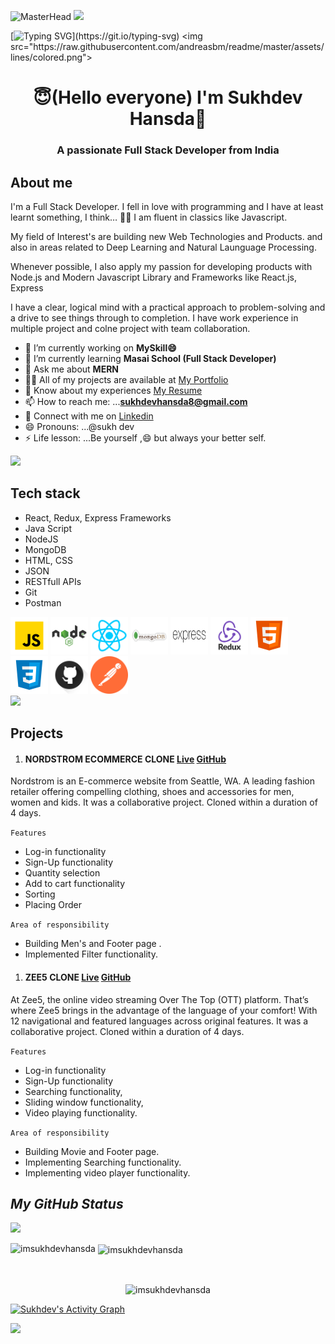                                                         
![MasterHead](https://img.freepik.com/premium-vector/developing-programming-coding-technologies-engineering-development-programmer-developer-create-code-laptop-screen-with-codes-developer-work-with-task-coding-software-using-pc_458444-1153.jpg?w=2000)
<img src="https://raw.githubusercontent.com/andreasbm/readme/master/assets/lines/colored.png">

[![Typing SVG](https://readme-typing-svg.herokuapp.com?font=Fira+Code&size=25&pause=1000&color=8230C6&width=435&lines=Hey!+It's+Sukhdev+Hansda!;Full+Stack+Web+Developer;)](https://git.io/typing-svg)
<img src="https://raw.githubusercontent.com/andreasbm/readme/master/assets/lines/colored.png">
<h1 align="center"> 😇(Hello everyone) I'm Sukhdev Hansda👋</h1>
<h3 align="center">A passionate Full Stack Developer from India</h3>

About me
---

I'm a Full Stack Developer. I fell in love with programming and I have at least learnt something, I think… 🤷‍♂️
I am fluent in classics like Javascript.

My field of Interest's are building new  Web Technologies and Products. and also in areas related to Deep Learning and Natural Launguage Processing.

Whenever possible, I also apply my passion for developing products with Node.js and Modern Javascript Library and Frameworks  like React.js, Express

I have a clear, logical mind with a practical approach to problem-solving and a drive to see things through to completion. I have work experience in multiple project and colne project with team collaboration.




                                          
- 🔭 I’m currently working on **MySkill😄**
- 🌱 I’m currently learning **Masai School (Full Stack Developer)**
- 💬 Ask me about **MERN**
- 👨‍💻 All of my projects are available at [My Portfolio](https://imsukhdevhansda.github.io/portfolio/)
-  📄 Know about my experiences [My Resume](https://drive.google.com/file/d/1w0Gc9pTrgpZwUssYLrTBu7AW3Mn1WLOl/view?usp=sharing)
- 📫 How to reach me: ...**sukhdevhansda8@gmail.com**
- 🔗 Connect with me on [Linkedin](https://www.linkedin.com/in/sukhdev-hansda/)
- 😄 Pronouns: ...@sukh dev
- ⚡ Life lesson: ...Be yourself ,😄 but always your better self.

<img src="https://raw.githubusercontent.com/andreasbm/readme/master/assets/lines/colored.png">

Tech stack
---
- React, Redux, Express Frameworks
- Java Script
- NodeJS
- MongoDB
- HTML, CSS
- JSON
- RESTfull APIs
- Git
- Postman

<div>
<img width="60px" height="60px" src="https://raw.githubusercontent.com/imsukhdevhansda/imsukhdevhansda/ac1c2af74d3ad54b542690b8596533b5112cca60/tech-stack-logos/js.svg"/>
<img width="60px" height="60px" src="https://github.com/imsukhdevhansda/imsukhdevhansda/blob/main/tech-stack-logos/nodejs1.png?raw=true"/>
<img width="60px" height="60px" src="https://github.com/imsukhdevhansda/imsukhdevhansda/blob/main/tech-stack-logos/react.png?raw=true"/>
<img width="60px" height="60px" src="https://github.com/imsukhdevhansda/imsukhdevhansda/blob/main/tech-stack-logos/mongoDB.png?raw=true"/>
<img width="60px" height="60px" src="https://github.com/imsukhdevhansda/imsukhdevhansda/blob/main/tech-stack-logos/express.png?raw=true"/>
<img width="60px" height="60px" src="https://github.com/imsukhdevhansda/imsukhdevhansda/blob/main/tech-stack-logos/redux.png?raw=true"/>
<img width="60px" height="60px" src="https://raw.githubusercontent.com/imsukhdevhansda/imsukhdevhansda/ac1c2af74d3ad54b542690b8596533b5112cca60/tech-stack-logos/html.svg"/>
<img width="60px" height="60px" src="https://raw.githubusercontent.com/imsukhdevhansda/imsukhdevhansda/ac1c2af74d3ad54b542690b8596533b5112cca60/tech-stack-logos/css.svg"/>
<img width="60px" height="60px" src="https://github.com/imsukhdevhansda/imsukhdevhansda/blob/main/tech-stack-logos/github.png?raw=true"/>
<img width="60px" height="60px" src="https://raw.githubusercontent.com/imsukhdevhansda/imsukhdevhansda/ac1c2af74d3ad54b542690b8596533b5112cca60/tech-stack-logos/postman.svg"/>
<!-- <img width="60px" height="60px" src=""/> -->
</div>
<img src="https://raw.githubusercontent.com/andreasbm/readme/master/assets/lines/colored.png">


## Projects
1. #### NORDSTROM ECOMMERCE CLONE   [Live](https://laxmiwavale.github.io/NordStrom_clone/)          [GitHub](https://github.com/LaxmiWavale/NordStrom_clone)

Nordstrom is an E-commerce website from Seattle, WA. A leading fashion retailer offering compelling clothing, shoes and accessories for men, women and kids. It was a collaborative project. Cloned within a duration of 4 days.

`Features`
- Log-in functionality
- Sign-Up functionality
- Quantity selection
- Add to cart functionality
- Sorting
- Placing Order

`Area of responsibility`
- Building Men's and Footer page .
- Implemented Filter functionality.

1. #### ZEE5 CLONE    [Live](https://laxmiwavale.github.io/ZEE5_clone/)          [GitHub](https://github.com/LaxmiWavale/ZEE5_clone)

At Zee5, the online video streaming Over The Top (OTT) platform. That’s where Zee5 brings in the advantage of the language of your comfort! With 12 navigational and featured languages across original features. It was a collaborative project. Cloned within a duration of 4 days.

`Features`
- Log-in functionality
- Sign-Up functionality
- Searching functionality,
- Sliding window functionality,
- Video playing functionality.

`Area of responsibility`
- Building Movie and Footer page.
- Implementing Searching functionality.
- Implementing video player functionality.

                                                       
<h2><i>My GitHub Status</i></h2>
<!-- <p align="left"> <img src="https://komarev.com/ghpvc/?username=imsukhdevhansda&label=Profile%20views&color=0e75b6&style=flat" alt="imsukhdevhansda" /> </p> -->

[![](https://visitcount.itsvg.in/api?id=imsukhdevhansda&label=Profile%20Views&color=6&icon=0&pretty=true)](https://visitcount.itsvg.in)


<p><img align="left" src="https://github-readme-stats.vercel.app/api/top-langs?username=imsukhdevhansda&show_icons=true&locale=en&layout=compact&theme=tokyonight"alt="imsukhdevhansda" /></p>
<p>&nbsp;<img align="center" src="https://github-readme-stats.vercel.app/api?username=imsukhdevhansda&show_icons=true&locale=en&theme=tokyonight" alt="imsukhdevhansda"/></p>
<br/>


<p align="center" ><img align="center" src="https://github-readme-streak-stats.herokuapp.com/?user=imsukhdevhansda&show_icons=true&locale=en&theme=tokyonight" alt="imsukhdevhansda" /></p>



<a href="https://github.com/imsukhdevhansda/github-readme-activity-graph"><img alt="Sukhdev's Activity Graph" src="https://activity-graph.herokuapp.com/graph?username=imsukhdevhansda&bg_color=0D1117&color=5BCDEC&line=5BCDEC&point=FFFFFF&hide_border=true" /></a>





<img src="https://raw.githubusercontent.com/andreasbm/readme/master/assets/lines/colored.png">